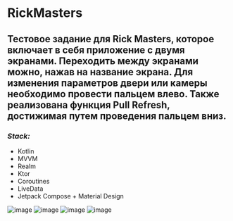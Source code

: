 # RickMasters

## Тестовое задание для Rick Masters, которое включает в себя приложение с двумя экранами. Переходить между экранами можно, нажав на название экрана. Для изменения параметров двери или камеры необходимо провести пальцем влево.  Также реализована функция Pull Refresh, достижимая путем проведения пальцем вниз.

### *Stack:* 
- Kotlin
-	MVVM
-	Realm
-	Ktor
-	Coroutines
-	LiveData
-	Jetpack Compose + Material Design

![image](https://github.com/VangelNum/RickMastersTest/assets/91003195/6966a8cb-5606-4c46-980c-048944576d6d) 
![image](https://github.com/VangelNum/RickMastersTest/assets/91003195/9f445a59-2bae-4795-b45d-40b3cefcd1df)
![image](https://github.com/VangelNum/RickMastersTest/assets/91003195/07593a64-fea7-4b0d-9d73-c43e93a2ae2f)
![image](https://github.com/VangelNum/RickMastersTest/assets/91003195/d9e0bf30-22a3-48f9-9712-6507179c5782)

